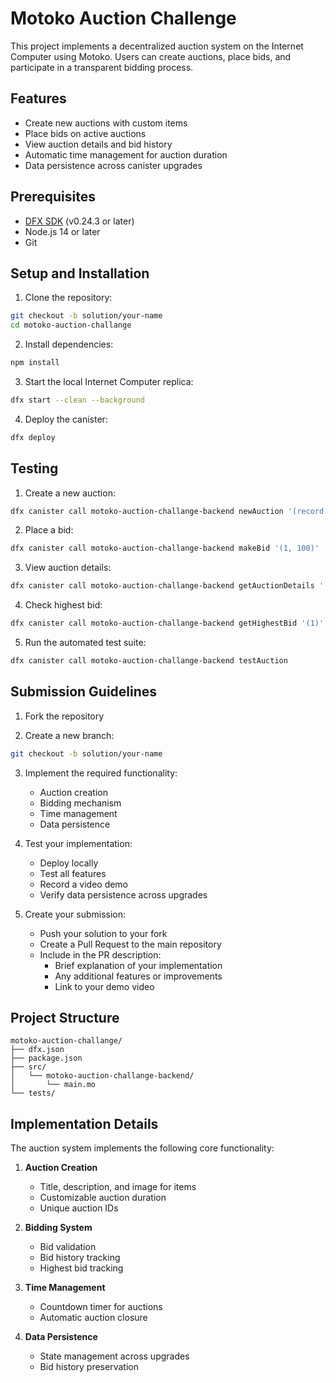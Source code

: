 # Motoko Auction Challenge

This project implements a decentralized auction system on the Internet Computer using Motoko. Users can create auctions, place bids, and participate in a transparent bidding process.

## Features

- Create new auctions with custom items
- Place bids on active auctions
- View auction details and bid history
- Automatic time management for auction duration
- Data persistence across canister upgrades

## Prerequisites

- [DFX SDK](https://sdk.dfinity.org/docs/quickstart/local-quickstart.html) (v0.24.3 or later)
- Node.js 14 or later
- Git

## Setup and Installation

1. Clone the repository:
```bash
git checkout -b solution/your-name
cd motoko-auction-challange
```

2. Install dependencies:
```bash
npm install
```

3. Start the local Internet Computer replica:
```bash
dfx start --clean --background
```

4. Deploy the canister:
```bash
dfx deploy
```

## Testing

1. Create a new auction:
```bash
dfx canister call motoko-auction-challange-backend newAuction '(record { title = "Test Item"; description = "Test Description"; image = blob "" }, 3600)'
```

2. Place a bid:
```bash
dfx canister call motoko-auction-challange-backend makeBid '(1, 100)'
```

3. View auction details:
```bash
dfx canister call motoko-auction-challange-backend getAuctionDetails '(1)'
```

4. Check highest bid:
```bash
dfx canister call motoko-auction-challange-backend getHighestBid '(1)'
```

5. Run the automated test suite:
```bash
dfx canister call motoko-auction-challange-backend testAuction
```

## Submission Guidelines

1. Fork the repository

2. Create a new branch:
```bash
git checkout -b solution/your-name
```

3. Implement the required functionality:
   - Auction creation
   - Bidding mechanism
   - Time management
   - Data persistence

4. Test your implementation:
   - Deploy locally
   - Test all features
   - Record a video demo
   - Verify data persistence across upgrades

5. Create your submission:
   - Push your solution to your fork
   - Create a Pull Request to the main repository
   - Include in the PR description:
     - Brief explanation of your implementation
     - Any additional features or improvements
     - Link to your demo video

## Project Structure

```
motoko-auction-challange/
├── dfx.json
├── package.json
├── src/
│   └── motoko-auction-challange-backend/
│       └── main.mo
└── tests/
```

## Implementation Details

The auction system implements the following core functionality:

1. **Auction Creation**
   - Title, description, and image for items
   - Customizable auction duration
   - Unique auction IDs

2. **Bidding System**
   - Bid validation
   - Bid history tracking
   - Highest bid tracking

3. **Time Management**
   - Countdown timer for auctions
   - Automatic auction closure

4. **Data Persistence**
   - State management across upgrades
   - Bid history preservation
